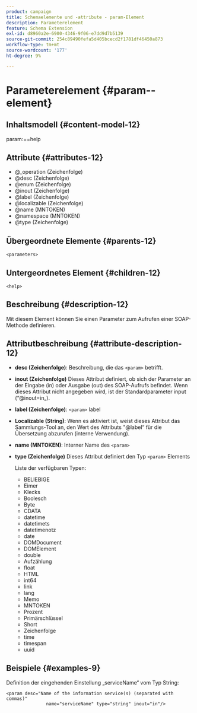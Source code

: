```yaml
---
product: campaign
title: Schemaelemente und -attribute - param-Element
description: Parameterelement
feature: Schema Extension
exl-id: d8960a2e-6900-4346-9f06-e7dd9d7b5139
source-git-commit: 254c89490fefa5d405bcecd2f1781df46450a873
workflow-type: tm+mt
source-wordcount: '177'
ht-degree: 9%

---
```


# Parameterelement {#param--element}


## Inhaltsmodell {#content-model-12}

param:==help

## Attribute {#attributes-12}

* @_operation (Zeichenfolge)
* @desc (Zeichenfolge)
* @enum (Zeichenfolge)
* @inout (Zeichenfolge)
* @label (Zeichenfolge)
* @localizable (Zeichenfolge)
* @name (MNTOKEN)
* @namespace (MNTOKEN)
* @type (Zeichenfolge)

## Übergeordnete Elemente {#parents-12}

`<parameters>`

## Untergeordnetes Element {#children-12}

`<help>`

## Beschreibung {#description-12}

Mit diesem Element können Sie einen Parameter zum Aufrufen einer SOAP-Methode definieren.

## Attributbeschreibung {#attribute-description-12}

* **desc (Zeichenfolge)**: Beschreibung, die das `<param>` betrifft.
* **inout (Zeichenfolge)** Dieses Attribut definiert, ob sich der Parameter an der Eingabe (in) oder Ausgabe (out) des SOAP-Aufrufs befindet. Wenn dieses Attribut nicht angegeben wird, ist der Standardparameter input (“@inout=in„).
* **label (Zeichenfolge)**: `<param>` label
* **Localizable (String)**: Wenn es aktiviert ist, weist dieses Attribut das Sammlungs-Tool an, den Wert des Attributs &quot;@label“ für die Übersetzung abzurufen (interne Verwendung).
* **name (MNTOKEN)**: Interner Name des `<param>`
* **type (Zeichenfolge)** Dieses Attribut definiert den Typ `<param>` Elements

  Liste der verfügbaren Typen:

   * BELIEBIGE
   * Eimer
   * Klecks
   * Boolesch
   * Byte
   * CDATA
   * datetime
   * datetimets
   * datetimenotz
   * date
   * DOMDocument
   * DOMElement
   * double
   * Aufzählung
   * float
   * HTML
   * int64
   * link
   * lang
   * Memo
   * MNTOKEN
   * Prozent
   * Primärschlüssel
   * Short
   * Zeichenfolge
   * time
   * timespan
   * uuid

## Beispiele {#examples-9}

Definition der eingehenden Einstellung „serviceName“ vom Typ String:

```
<param desc="Name of the information service(s) (separated with commas)"
               name="serviceName" type="string" inout="in"/>
```
